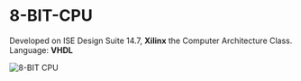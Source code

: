 # 8-BIT-CPU

Developed on ISE Design Suite 14.7, <b>Xilinx</b> the Computer Architecture Class.  <br />
Language: <b>VHDL</b>                      

![8-BIT CPU](https://github.com/andrecfoss/8-BIT-CPU/assets/134842813/cb788d41-8180-4e8d-8739-1aad6eee82ed)
